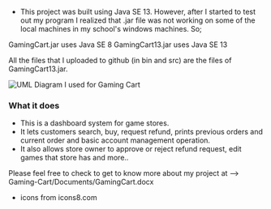 * This project was built using Java SE 13. However, after I started to test out my program I realized that .jar file was not working on some of the local machines in my school's  windows machines. So;

GamingCart.jar uses Java SE 8
GamingCart13.jar uses Java SE 13

All the files that I uploaded to github (in bin and src) are the files of GamingCart13.jar.

![UML Diagram I used for Gaming Cart](“https://raw.githubusercontent.com/oucar/Gaming-Cart/master/Documents/diagram.png”>)

### What it does

* This is a dashboard system for game stores.
* It lets customers search, buy, request refund, prints previous orders and current order and basic account management operation.
* It also allows store owner to approve or reject refund request, edit games that store has and more..

Please feel free to check to get to know more about my project at --> Gaming-Cart/Documents/GamingCart.docx


* icons from icons8.com
